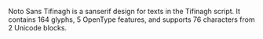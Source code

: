 Noto Sans Tifinagh is a sanserif design for texts in the Tifinagh script. It contains 164 glyphs, 5 OpenType features, and supports 76 characters from 2 Unicode blocks.